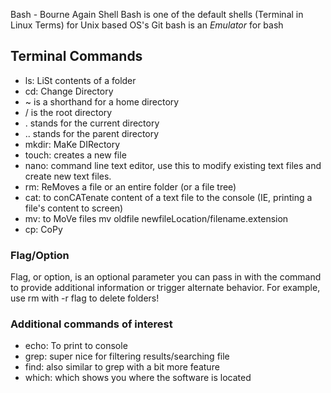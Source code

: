
Bash - Bourne Again Shell
Bash is one of the default shells (Terminal in Linux Terms) for Unix based OS's
Git bash is an _Emulator_ for bash

## Terminal Commands
- ls: LiSt contents of a folder
- cd: Change Directory
- ~ is a shorthand for a home directory
- / is the root directory
- . stands for the current directory
- .. stands for the parent directory
- mkdir: MaKe DIRectory
- touch: creates a new file
- nano: command line text editor, use this to modify existing text files and create new text files.
- rm: ReMoves a file or an entire folder (or a file tree)
- cat: to conCATenate content of a text file to the console (IE, printing a file's content to screen)
- mv: to MoVe files mv oldfile newfileLocation/filename.extension
- cp: CoPy

### Flag/Option
Flag, or option, is an optional parameter you can pass in with the command to provide additional information or trigger alternate behavior. For example, use rm with -r flag to delete folders!

### Additional commands of interest
- echo: To print to console
- grep: super nice for filtering results/searching file
- find: also similar to grep with a bit more feature
- which: which shows you where the software is located